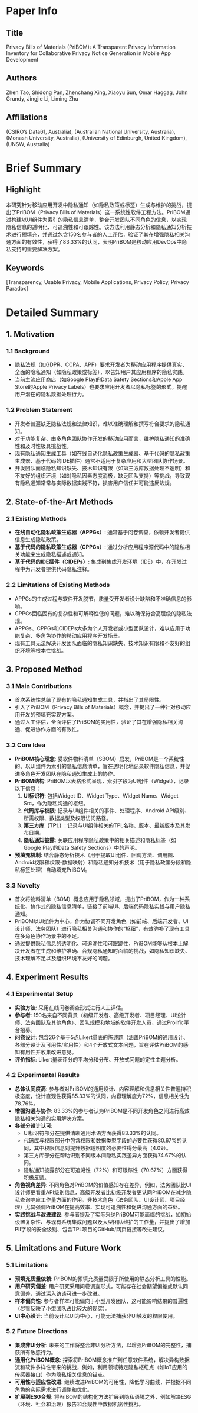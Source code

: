 # Paper Info

## Title
Privacy Bills of Materials (PriBOM): A Transparent Privacy Information Inventory for Collaborative Privacy Notice Generation in Mobile App Development 

## Authors
Zhen Tao, Shidong Pan, Zhenchang Xing, Xiaoyu Sun, Omar Haggag, John Grundy, Jingjie Li, Liming Zhu

## Affiliations
(CSIRO’s Data61, Australia), (Australian National University, Australia), (Monash University, Australia), (University of Edinburgh, United Kingdom), (UNSW, Australia)

# Brief Summary

## Highlight
本研究针对移动应用开发中隐私通知（如隐私政策或标签）生成与维护的挑战，提出了PriBOM（Privacy Bills of Materials）这一系统性软件工程方法。PriBOM通过构建以UI组件为索引的隐私信息清单，整合开发团队不同角色的信息，以实现隐私信息的透明化、可追溯性和可跟踪性。该方法利用静态分析和隐私通知分析技术进行预填充，并通过包含150名参与者的人工评估，验证了其在增强隐私相关沟通方面的有效性，获得了83.33%的认同，表明PriBOM是移动应用DevOps中隐私支持的重要解决方案。

## Keywords
[Transparency, Usable Privacy, Mobile Applications, Privacy Policy, Privacy Paradox]

# Detailed Summary

## 1. Motivation

### 1.1 Background
*   隐私法规（如GDPR、CCPA、APP）要求开发者为移动应用程序提供真实、全面的隐私通知（如隐私政策或标签），以告知用户其应用程序的隐私实践。
*   当前主流应用商店（如Google Play的Data Safety Sections和Apple App Store的Apple Privacy Labels）也要求应用开发者以隐私标签的形式，提醒用户潜在的隐私数据处理行为。

### 1.2 Problem Statement
*   开发者普遍缺乏隐私法规和法律知识，难以准确理解和撰写符合要求的隐私通知。
*   对于功能复杂、由多角色团队协作开发的移动应用而言，维护隐私通知的准确性和及时性极具挑战性。
*   现有隐私通知生成工具（如在线自动化隐私政策生成器、基于代码的隐私政策生成器、基于代码的IDE插件）通常不适用于复杂应用和大型团队协作场景。
*   开发团队面临隐私知识缺失、技术知识有限（如第三方库数据处理不透明）和不友好的组织环境（如对隐私因素态度消极，缺乏团队支持）等挑战，导致现有隐私通知常常与实际数据实践不符，损害用户信任并可能违反法规。

## 2. State-of-the-Art Methods

### 2.1 Existing Methods
*   **在线自动化隐私政策生成器（APPGs）**: 通常基于问卷调查，依赖开发者提供信息生成隐私政策。
*   **基于代码的隐私政策生成器（CPPGs）**: 通过分析应用程序源代码中的隐私相关功能来生成隐私描述或通知。
*   **基于代码的IDE插件（CIDEPs）**: 集成到集成开发环境（IDE）中，在开发过程中为开发者提供代码隐私注释。

### 2.2 Limitations of Existing Methods
*   APPGs的生成过程与软件开发脱节，质量受开发者设计缺陷和不准确信息的影响。
*   CPPGs面临固有的复杂性和可解释性低的问题，难以确保符合高层级的隐私法规。
*   APPGs、CPPGs和CIDEPs大多为个人开发者或小型团队设计，难以应用于功能复杂、多角色协作的移动应用程序开发场景。
*   现有工具无法解决开发团队面临的隐私知识缺失、技术知识有限和不友好的组织环境等根本性挑战。

## 3. Proposed Method

### 3.1 Main Contributions
*   首次系统性总结了现有的隐私通知生成工具，并指出了其局限性。
*   引入了PriBOM（Privacy Bills of Materials）概念，并提出了一种针对移动应用开发的预填充实现方案。
*   通过人工评估，全面评估了PriBOM的实用性，验证了其在增强隐私相关沟通、促进协作方面的有效性。

### 3.2 Core Idea
*   **PriBOM核心理念**: 受软件物料清单（SBOM）启发，PriBOM是一个系统性的、以UI组件为索引的隐私信息清单，旨在透明化地记录软件隐私信息，并促进多角色开发团队在隐私通知生成上的协作。
*   **PriBOM结构**: PriBOM以表格形式呈现，索引字段为UI组件（Widget），记录以下信息：
    1.  **UI标识符**: 包括Widget ID、Widget Type、Widget Name、Widget Src，作为隐私沟通的枢纽。
    2.  **代码库与权限**: 记录与UI组件相关的事件、处理程序、Android API级别、所需权限、数据类型及权限访问路径。
    3.  **第三方库（TPL）**: 记录与UI组件相关的TPL名称、版本、最新版本及其发布日期。
    4.  **隐私通知披露**: 关联应用程序隐私政策中的相关描述和隐私标签（如Google Play的Data Safety Sections）中的声明。
*   **预填充机制**: 结合静态分析技术（用于提取UI组件、回调方法、调用图、Android权限和权限-数据映射）和隐私通知分析技术（用于隐私政策分段和隐私标签处理）自动填充PriBOM。

### 3.3 Novelty
*   首次将物料清单（BOM）概念应用于隐私领域，提出了PriBOM，作为一种系统化、协作式的隐私信息清单，链接了前端UI、后端代码隐私实践与用户隐私通知。
*   PriBOM以UI组件为中心，作为协调不同开发角色（如前端、后端开发者、UI设计师、法务团队）进行隐私相关沟通和协作的“枢纽”，有效弥补了现有工具在多角色协作场景中的不足。
*   通过提供隐私信息的透明化、可追溯性和可跟踪性，PriBOM能够从根本上解决开发者在生成和维护准确、合规隐私通知时面临的挑战，如隐私知识缺失、技术理解不足以及组织环境不友好的问题。

## 4. Experiment Results

### 4.1 Experimental Setup
*   **实验方法**: 采用在线问卷调查形式进行人工评估。
*   **参与者**: 150名来自不同背景（初级开发者、高级开发者、项目经理、UI设计师、法务团队及其他角色）、团队规模和地域的软件开发人员，通过Prolific平台招募。
*   **问卷设计**: 包含26个基于5点Likert量表的陈述题（涵盖PriBOM的通用设计、各部分设计及可用性/实用性）和4个开放式文本问题，旨在评估PriBOM的感知有用性并收集改进意见。
*   **评价指标**: Likert量表评分的平均分和分布、开放式问题的定性主题分析。

### 4.2 Experimental Results
*   **总体认同度高**: 参与者对PriBOM的通用设计、内容理解和信息相关性普遍持积极态度，设计直观性获得85.33%的认同，内容理解度为72%，信息相关性为78.76%。
*   **增强沟通与协作**: 83.33%的参与者认为PriBOM是不同开发角色之间进行高效隐私相关沟通的实用解决方案。
*   **各部分设计认可**:
    *   UI标识符部分在提供清晰通用术语方面获得83.33%的认同。
    *   代码库与权限部分中包含权限和数据类型字段的必要性获得80.67%的认同，其中权限信息对提升数据透明度的必要性得分最高（4.09）。
    *   第三方库部分在帮助识别不同版本间隐私实践差异方面获得74.67%的认同。
    *   隐私通知披露部分在可追溯性（72%）和可跟踪性（70.67%）方面获得积极反馈。
*   **角色视角差异**: 不同角色对PriBOM的价值感知存在差异，例如，法务团队比UI设计师更看重API级别信息，高级开发者比初级开发者更认同PriBOM在减少隐私查询响应工作量方面的作用。非技术角色（法务团队、UI设计师、项目经理）尤其强调PriBOM在提高效率、实现可追溯性和促进沟通方面的益处。
*   **实践挑战与改进建议**: 参与者提及了实际采纳PriBOM可能面临的挑战，如初始设置复杂性、与现有系统集成问题以及大型团队维护的工作量，并提出了增加PII字段的安全级别、包含TPL项目的GitHub/网页链接等改进建议。

## 5. Limitations and Future Work

### 5.1 Limitations
*   **预填充质量依赖**: PriBOM的预填充质量受限于所使用的静态分析工具的性能。
*   **用户研究偏差**: 用户研究采用问卷调查形式，可能存在社会期望偏差或默认同意偏差，通过深入访谈可进一步改进。
*   **样本偏向性**: 参与者样本可能偏向于小型开发团队，这可能影响结果的普遍性（尽管反映了小型团队占比较大的现实）。
*   **UI中心设计**: 当前设计以UI为中心，可能无法捕获非UI触发的权限使用。

### 5.2 Future Directions
*   **集成非UI分析**: 未来的工作将整合非UI分析方法，以增强PriBOM的完整性，捕获所有敏感行为。
*   **通用化PriBOM概念**: 探索将PriBOM概念推广到任意软件系统，解决异构数据流和软件多样性带来的挑战，例如，利用领域特定隐私枢纽点（如IoT应用的传感器接口）作为隐私相关信息的锚点。
*   **可用性与适应性改进**: 继续改进PriBOM的可用性，降低学习曲线，并根据不同角色的实际需求进行调整和优化。
*   **扩展到ESG合规**: 将PriBOM的结构化方法扩展到隐私语境之外，例如解决ESG（环境、社会和治理）报告和合规性中数据机密性挑战。